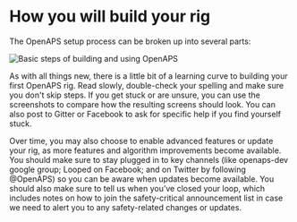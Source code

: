 # How you will build your rig

The OpenAPS setup process can be broken up into several parts:

![Basic steps of building and using OpenAPS](../Images/Building_OpenAPS_steps.jpg)

As with all things new, there is a little bit of a learning curve to building your first OpenAPS rig.  Read slowly, double-check your spelling and make sure you don't skip steps.  If you get stuck or are unsure, you can use the screenshots to compare how the resulting screens should look.  You can also post to Gitter or Facebook to ask for specific help if you find yourself stuck.

Over time, you may also choose to enable advanced features or update your rig, as more features and algorithm improvements become available. You should make sure to stay plugged in to key channels (like openaps-dev google group; Looped on Facebook; and on Twitter by following @OpenAPS) so you can be aware when updates become available. You should also make sure to tell us when you’ve closed your loop, which includes notes on how to join the safety-critical announcement list in case we need to alert you to any safety-related changes or updates.

